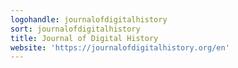 ```yaml
---
logohandle: journalofdigitalhistory
sort: journalofdigitalhistory
title: Journal of Digital History
website: 'https://journalofdigitalhistory.org/en'
---
```

